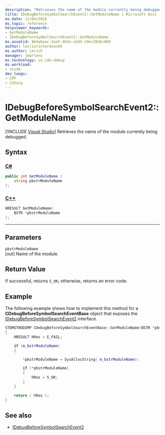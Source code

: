 ```yaml
---
description: "Retrieves the name of the module currently being debugged."
title: IDebugBeforeSymbolSearchEvent2::GetModuleName | Microsoft Docs
ms.date: 11/04/2016
ms.topic: reference
helpviewer_keywords:
- GetModuleName
- IDebugBeforeSymbolSearchEvent2::GetModuleName
ms.assetid: 0b4abeac-2eaf-4b2e-a2d5-c9ec303bc869
author: leslierichardson95
ms.author: lerich
manager: jmartens
ms.technology: vs-ide-debug
ms.workload:
- vssdk
dev_langs:
- CPP
- CSharp
---
```

# IDebugBeforeSymbolSearchEvent2::GetModuleName

 [!INCLUDE [Visual Studio](~/includes/applies-to-version/vs-windows-only.md)]
Retrieves the name of the module currently being debugged.

## Syntax

### [C#](#tab/csharp)
```csharp
public int GetModuleName (
    string pbstrModuleName
);
```
### [C++](#tab/cpp)
```cpp
HRESULT GetModuleName(
    BSTR *pbstrModuleName
);
```
---

## Parameters
`pbstrModuleName`\
[out] Name of the module.

## Return Value
If successful, returns `S_OK`; otherwise, returns an error code.

## Example
The following example shows how to implement this method for a **CDebugBeforeSymbolSearchEventBase** object that exposes the [IDebugBeforeSymbolSearchEvent2](../../../extensibility/debugger/reference/idebugbeforesymbolsearchevent2.md) interface.

```cpp
STDMETHODIMP CDebugBeforeSymbolSearchEventBase::GetModuleName(BSTR *pbstrModuleName)
{
    HRESULT hRes = E_FAIL;

    if (m_bstrModuleName)
    {

        *pbstrModuleName = SysAllocString( m_bstrModuleName);

        if (*pbstrModuleName)
        {
            hRes = S_OK;
        }
    }

    return ( hRes );
}
```

## See also
- [IDebugBeforeSymbolSearchEvent2](../../../extensibility/debugger/reference/idebugbeforesymbolsearchevent2.md)
